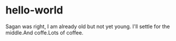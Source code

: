 # hello-world
Sagan was right, I am already old but not yet young. I'll settle for the middle.And coffe.Lots of coffee. 
